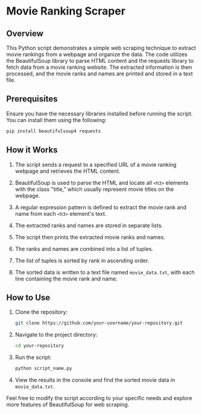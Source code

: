 # Movie Ranking Scraper

## Overview

This Python script demonstrates a simple web scraping technique to extract movie rankings from a webpage and organize the data. The code utilizes the BeautifulSoup library to parse HTML content and the requests library to fetch data from a movie ranking website. The extracted information is then processed, and the movie ranks and names are printed and stored in a text file.

## Prerequisites

Ensure you have the necessary libraries installed before running the script. You can install them using the following:

```bash
pip install beautifulsoup4 requests
```

## How it Works

1. The script sends a request to a specified URL of a movie ranking webpage and retrieves the HTML content.

2. BeautifulSoup is used to parse the HTML and locate all `<h3>` elements with the class "title," which usually represent movie titles on the webpage.

3. A regular expression pattern is defined to extract the movie rank and name from each `<h3>` element's text.

4. The extracted ranks and names are stored in separate lists.

5. The script then prints the extracted movie ranks and names.

6. The ranks and names are combined into a list of tuples.

7. The list of tuples is sorted by rank in ascending order.

8. The sorted data is written to a text file named `movie_data.txt`, with each line containing the movie rank and name.

## How to Use

1. Clone the repository:

   ```bash
   git clone https://github.com/your-username/your-repository.git
   ```

2. Navigate to the project directory:

   ```bash
   cd your-repository
   ```

3. Run the script:

   ```bash
   python script_name.py
   ```

4. View the results in the console and find the sorted movie data in `movie_data.txt`.

Feel free to modify the script according to your specific needs and explore more features of BeautifulSoup for web scraping.
